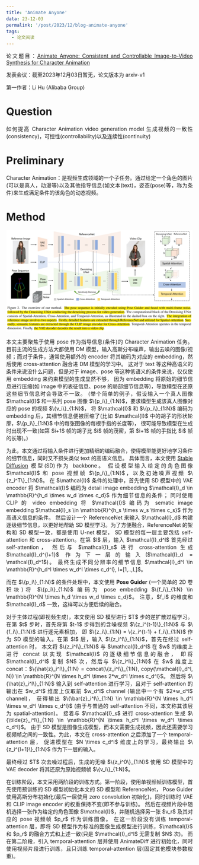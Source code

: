 ```yaml
---
title: 'Animate Anyone'
data: 23-12-03
permalink: '/post/2023/12/blog-animate-anyone'
tags:
  - 论文阅读
---
```


<p style="text-align:justify; text-justify:inter-ideograph;"> 论文题目：<a href="https://arxiv.org/abs/2311.17117" target="_blank" title="Animate Anyone">Animate Anyone: Consistent and Controllable Image-to-Video Synthesis for Character Animation</a></p>

<p style="text-align:justify; text-justify:inter-ideograph;">发表会议：截至2023年12月03日暂无，论文版本为 arxiv-v1</p>

<p style="text-align:justify; text-justify:inter-ideograph;">第一作者：Li Hu (Alibaba Group)</p>

Question
===

<p style="text-align:justify; text-justify:inter-ideograph;">如何提高 Character Animation video generation model 生成视频的一致性(consistency)，可控性(controllability)以及连续性(continuity)</p>

Preliminary
===
<p style="text-align:justify; text-justify:inter-ideograph;">Character Animation：是视频生成领域的一个子任务。通过给定一个角色的图片(可以是真人，动漫等)以及其他指导信息(如文本(text)，姿态(pose)等，称为条件)来生成满足条件的该角色的动态视频。</p>

Method
===

![Animate Anyone](/images/paper_Animate-Anyone.png)

<p style="text-align:justify; text-justify:inter-ideograph;">本文主要聚焦于使用 pose 作为指导信息(条件)的 Character Animation 任务。
目前主流的生成方法大都使用 DM 模型，输入高斯分布噪声，输出去噪的图像/视频；而对于条件，通常使用额外的 encoder 将其编码为对应的 embedding，然后使用 cross-attention 融合进 DM 模型的学习中。
这对于 text 等这种高语义的条件来说没什么问题，但是对于 image、pose 等这种低语义的条件来说，仅仅使用 embedding 来约束模型的生成显然不够，
因为 embedding 将原始的细节信息进行压缩(如 image 中的表征信息、pose 的局部细节信息等)，导致模型在还原这些细节信息时会导致不一致。
(举个简单的例子，假设输入一个真人图像 $\mathcal{I}$ 和一系列 pose 图像 $\{p_i\}_{1:N}$，要求模型生成该真人图像对应的 pose 的视频 $\{v_i\}_{1:N}$，
将 $\mathcal{I}$ 和 $\{p_i\}_{1:N}$ 编码为 embedding 后，其细节信息便被压缩了(比如 $\mathcal{I}$ 中的胡子的形状轮廓，$\{p_i\}_{1:N}$ 中的每张图像的每根手指的长度等)，
很可能导致模型在生成时出现不一致(如第 $i+1$ 帧的胡子比 $i$ 帧的茂密，第 $i+1$ 帧的手指比 $i$ 帧的长等)。)</p>

<p style="text-align:justify; text-justify:inter-ideograph;">为此，本文通过将输入条件进行更加精细的编码融合，使得模型能更好地学习条件的细节信息，同时又不损失类似 text 的高语义信息。
具体而言，本文使用 <a href="https://cai-jianfeng.github.io/posts/2023/10/blog-paper-stablediffusion/" target="_blank">Stable Diffusion</a> 模型(SD)作为 backbone。
假设模型输入给定的角色图像 $\mathcal{I}$ 和 pose 视频帧 $\{p_i\}_{1:N}$，以及初始噪声视频 $\{z_i^T\}_{1:N}$。
在 $\mathcal{I}$ 条件的处理中，首先使用 SD 模型中的 VAE encoder 将 $\mathcal{I}$ 编码为 detail image embedding $\mathcal{I}_d \in \mathbb{R}^{h_d \times w_d \times c_d}$ 作为细节信息的条件；
同时使用 CLIP 的 video embedding 将 $\mathcal{I}$ 编码为 sematic image embedding $\mathcal{I}_s \in \mathbb{R}^{h_s \times w_s \times c_s}$ 作为高语义信息的条件。
然后设计一个 ReferenceNet 来输入 $\mathcal{I}_d$ 构建逐级细节信息，以更好地帮助 SD 模型学习。为了方便融合，ReferenceNet 的架构和 SD 模型一致，都是使用 U-net 模型，
SD 模型的每一层主要包括 self-attention 和 cross-attention。在第 $l$ 层，输入 $\mathcal{I}_d^l$ 首先经过 self-attention，
然后与 $\mathcal{I}_s$ 进行 cross-attention 生成 $\mathcal{I}_d^{l+1}$ 作为下一层的输入($\mathcal{I}_d = \mathcal{I}_d^1$)。
最终生成不同分辨率的细节信息 $\mathcal{I}_d^l \in \mathbb{R}^{h_d^l \times w_d^l \times c_d^l}, l=[1,..,L]$。</p>

<p style="text-align:justify; text-justify:inter-ideograph;">而在 $\{p_i\}_{1:N}$ 的条件处理中，本文使用 <b>Pose Guider</b> (一个简单的 2D 卷积块)将 $\{p_i\}_{1:N}$ 编码为 pose embedding $\{f_i\}_{1:N} \in \mathbb{R}^{N \times h_d \times w_d \times c_d}$。
注意，$f_i$ 的维度和 $\mathcal{I}_d$ 一致，这样可以方便后续的融合。</p>

<p style="text-align:justify; text-justify:inter-ideograph;">对于主体过程(即视频生成)，本文使用 SD 模型进行 $T$ 步的逆扩散过程学习。在第 $t$ 步时，首先将第 $t-1$ 步得到的含噪视频 $\{z_i^{t-1}\}_{1:N}$ 与 $\{f_i\}_{1:N}$ 进行逐元素相加，
即 $\{z_i\}_{1:N} = \{z_i^{t-1} + f_i\}_{1:N}$ 作为 SD 模型的输入。在第 $l$ 层，输入 $\{z_i^l\}_{1:N}$，首先在经过 self-attention 时，
本文将 $\{z_i^l\}_{1:N}$ 与 $\mathcal{I}_d^l$ 在 $w$ 的维度上进行 concat 以实现 $\mathcal{I}$ 的逐级细节信息的融合，
即将 $\mathcal{I}_d^l$ 复制 $N$ 次，然后与 $\{z_i^l\}_{1:N}$ 在 $w$ 维度上 concat：$\{\hat{z}_i^l\}_{1:N} = concat(\{z_i^l\}_{1:N}, copy(\mathcal{I}_d^l, N)) \in \mathbb{R}^{N \times h_d^l \times 2*w_d^l \times c_d^l}$。
然后将 $\{\hat{z}_i^l\}_{1:N}$ 输入到 self-attention 进行学习，且对于 self-attention 的输出在 $w_d^l$ 维度上仅取前 $w_d^l$ channel (输出中一个有 $2*w_d^l$ channel)，
获得输出 $\{\bar{z}_i^l\}_{1:N} \in \mathbb{R}^{N \times h_d^l \times w_d^l \times c_d^l}$ (由于与普通的 self-attention 不同，本文称其该层为 spatial-attention)。
接着与 $\mathcal{I}_s$ 进行 cross-attention 生成 $\{\tilde{z}_i^l\}_{1:N} \in \mathbb{R}^{N \times h_d^l \times w_d^l \times c_d^l}$。
由于 SD 模型是图像生成模型，而本文需要生成视频，因此还需要学习视频帧之间的一致性。为此，本文在 cross-attention 之后添加了一个 temporal-attention 层，
促进模型在 $N \times c_d^l$ 维度上的学习，最终输出 $\{z_i^{l+1}\}_{1:N}$ 作为下一层的输入。</p>

<p style="text-align:justify; text-justify:inter-ideograph;">最终经过 $T$ 次去噪过程后，生成的无噪 $\{z_i^0\}_{1:N}$ 使用 SD 模型中的 VAE decoder 将其还原为原始视频帧 $\{v_i\}_{1:N}$。</p>

<p style="text-align:justify; text-justify:inter-ideograph;">在训练阶段，本文采用两阶段的训练方式。第一阶段，使用单视频帧训练模型，首先使用预训练的 SD 模型初始化本文的 SD 模型和 ReferenceNet，
Pose Guider 使用高斯分布初始化(最后一层使用 zero convolution 初始化)，同时训练时 VAE 和 CLIP image encoder 的权重保持不变(即不参与训练)。
然后在视频片段中随机选择一张作为给定的角色图像 $\mathcal{I}$，并随机选择另一张 $v_r$ 及其对应的 pose 视频帧 $p_r$ 作为训练图像。
在这一阶段没有训练 temporal-attention 层，即将 SD 模型作为标准的图像生成模型进行训练，$\mathcal{I}$ 和 $p_r$ 的融合方式和上述一致(只是 $\mathcal{I}_d^l$ 无需复制 $N$ 次)。
而在第二阶段，引入 temporal-attention 层并使用 AnimateDiff 进行初始化，同时使用视频片段进行训练，且只训练 temporal-attention 层(固定其他模块参数权重)。</p>